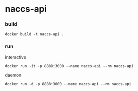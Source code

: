 # naccs-api


### build

```
docker build -t naccs-api .
```

### run

interactive
```
docker run -it -p 8888:3000 --name naccs-api --rm naccs-api
```

daemon
```
docker run -d -p 8888:3000 --name naccs-api --rm naccs-api
```
